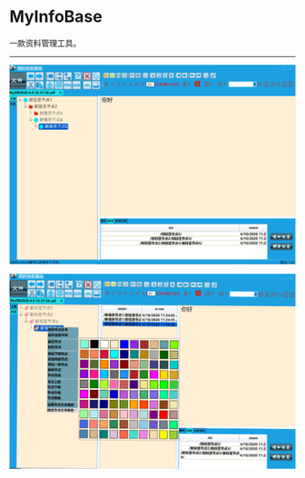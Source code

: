 # MyInfoBase
 一款资料管理工具。
 
-------------------------------------------------------------------------------
 
 ![image](https://github.com/HuiXiongHuang/MyInfoBase/blob/master/Images/ui1.PNG)
 
 ![image](https://github.com/HuiXiongHuang/MyInfoBase/blob/master/Images/ui2.PNG)
